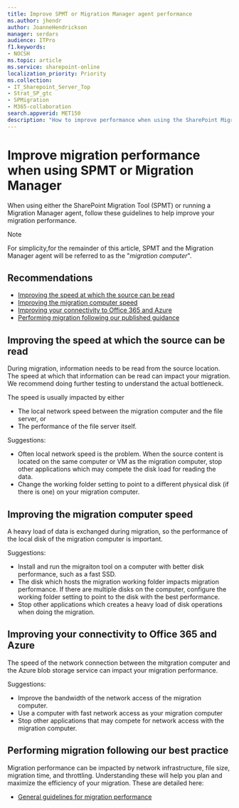 ```yaml
---
title: Improve SPMT or Migration Manager agent performance
ms.author: jhendr
author: JoanneHendrickson
manager: serdars
audience: ITPro
f1.keywords:
- NOCSH
ms.topic: article
ms.service: sharepoint-online
localization_priority: Priority
ms.collection: 
- IT_Sharepoint_Server_Top
- Strat_SP_gtc
- SPMigration
- M365-collaboration
search.appverid: MET150
description: "How to improve performance when using the SharePoint Migration Tool or the Migration Manager agent."
---
```

# Improve migration performance when using SPMT or Migration Manager

When using either the SharePoint Migration Tool (SPMT) or running a Migration Manager agent, follow these guidelines to help improve your migration performance.

>[!Note]
>For simplicity,for the remainder of this article, SPMT and the Migration Manager agent will be referred to as the "*migration computer*".

## Recommendations 

-	[Improving the speed at which the source can be read](#improving-the-speed-at-which-the-source-can-be-read)
-	[Improving the migration computer speed](#improving-the-migration-computer-speed)
-	[Improving your connectivity to Office 365 and Azure](#improving-your-connectivity-to-office-365-and-azure)
-	[Performing migration following our published guidance](https://docs.microsoft.com/sharepointmigration/sharepoint-online-and-onedrive-migration-speed)


## Improving the speed at which the source can be read 
During migration, information needs to be read from the source location. The speed at which that information can be read can impact your migration.  We recommend doing further testing to understand the actual bottleneck. 

The speed is usually impacted by either 
- The local network speed between the migration computer and the file server, or 
- The performance of the file server itself.

Suggestions:

- Often local network speed is the problem. When the source content is located on the same computer or VM as the migration computer, stop other applications which may compete the disk load for reading the data. 
-  Change the working folder setting to point to a different physical disk (if there is one) on your migration computer.



## Improving the migration computer speed
A heavy load of data is exchanged during migration, so the performance of the local disk of the migration computer is important.

Suggestions:
 
- Install and run the migraiton tool on a computer with better disk performance, such as a fast SSD.   
- The disk which hosts the migration working folder impacts migration performance. If there are multiple disks on the computer, configure the working folder setting to point to the disk with the best performance. 
- Stop other applications which  creates a heavy load of disk operations when doing the migration.

## Improving your connectivity to Office 365 and Azure 

The speed of the network connection between the mitgration computer and the Azure blob storage service can impact your migration performance.  

Suggestions: 

- Improve the bandwidth of the network access of the migration computer.
- Use a computer with fast network access as your migration computer
- Stop other applications that may compete for network access with the migration computer.


## Performing migration following our best practice 

Migration performance can be impacted by network infrastructure, file size, migration time, and throttling. Understanding these will help you plan and maximize the efficiency of your migration. These are detailed here:

- [General guidelines for migration performance](https://docs.microsoft.com/sharepointmigration/sharepoint-online-and-onedrive-migration-speed)


